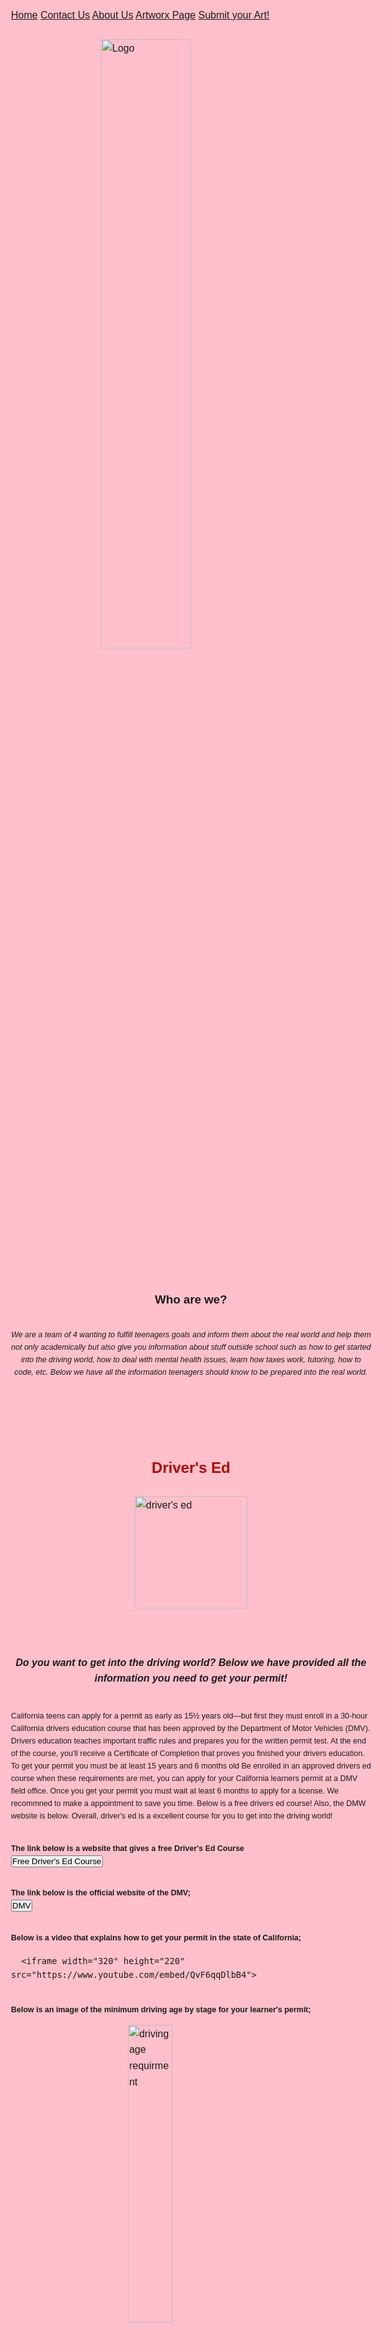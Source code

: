 <html>
<head>
<style>
body {
  background-color: pink;
}
</style>
</head>
<body>
<title>Networx</title>
<meta charset="UTF-8">
<meta name="viewport" content="width=device-width, initial-scale=1">
<style>

 
body {
  font-family: Arial, Helvetica, sans-serif;
  margin: 0;
}


 




.navbar {
  overflow: hidden;
  background-color:black ;
}


.navbar a {
  float: left;
  display: block;
  color: red;
  text-align: center;
  padding: 10px 42.81px;
  text-decoration:  none;
  background-color:black
}


.navbar a.right {
  float: left;
}


.navbar a:hover {
  background-color: yellow;
  color: none;

}


.row {  
  display: -ms-flexbox; 
  display: flex;
  -ms-flex-wrap: wrap; 
  flex-wrap: wrap;
}

.side {
  -ms-flex: 30%; 
  flex: 30%;
  background-color: none;
  padding: 20px;
}



.main {   
  -ms-flex: 70%; 
  flex: 70%;
  background-color: none;
  padding: 20px;
}

body,html{
height:100%;
}
.navbar {
  height:auto;
  flex-shrink:1;
}
#wrapper{
  border:2px solid red;
  min-height:100%;
  padding:2%;
  display:flex;
  flex-direction:column;
 }
 #page{
  border:2px solid blue;
  flex-grow: 5;
}
#footer{
  margin-top:20px;
  position:relative;
  border:2px solid green;
  flex-grow:2;
}


</style>
<body>


<div class="navbar">
  <a href="https://sajjad172.github.io/homepage.networx/">Home</a>
  <a href="https://sajjad172.github.io/contact-us-page/">Contact Us</a>
  <a href="https://sajjad172.github.io/about.us.page/">About Us</a>
  <a href="https://sajjad172.github.io/artworx.page/">Artworx Page</a>
   <a href="https://sajjad172.github.io/sumbit.art/" class="right" class="center">Submit your Art!</a>
  
  </div>
<meta name="viewport" content="width=device-width, initial-scale=1">
<style>
img {
  display: block;
  margin-left: auto;
  margin-right: auto;
}
p {
  font-size: 0.78em; 
}
</style>
<body>


<br>
<img src="https://user-images.githubusercontent.com/78987191/109760700-0396ce80-7ba4-11eb-8d51-894ecd9bbb7a.jpg" alt="Logo" style="width:50%">
<br>
  <div style="text-align:center"><h3> Who are we? </h3>
  <p><em><br>We are a team of 4 wanting to fulfill teenagers goals and inform them about the real world and help them not only academically but also give you information about  stuff outside school such as how to get started into the driving world, how to deal with mental health issues, learn how taxes work, tutoring, how to code, etc. Below we have all the information teenagers should know to be prepared into the real world.</em></p>
  
</div>
<div style="text-align:center">
    <br><br><br><h2 style="color:#ae0700 ;">Driver's Ed</h2>
  </div>
  <br>
 <img src="https://www.superiorwildcats.org/vimages/shared/vnews/stories/5e5878846593a/1_Drivers%20Ed.png" alt="driver's ed" height="180">
 <br>
 <div style="text-align:center">
    <h5><em><br>Do you want to get into the driving world? Below we have provided all the information you need to get your permit! </em></h5>
  </div>
<br>
 <p>California teens can apply for a permit as early as 15½ years old—but first they must enroll in a 30-hour California drivers education course that has been approved by the Department of Motor Vehicles (DMV). Drivers education teaches important traffic rules and prepares you for the written permit test. At the end of the course, you'll receive a Certificate of Completion that proves you finished your drivers education. To get your permit you must be at least 15 years and 6 months old Be enrolled in an approved drivers ed course when these requirements are met, you can apply for your California learners permit at a DMV field office. Once you get your permit you must wait at least 6 months to apply for a license. We recommned to make a appointment to save you time. Below is a free drivers ed course! Also, the DMW website is below. Overall, driver's ed is a excellent course for you to get into the driving world!<p>
   
  <div class="main">
        <p><br><strong>The link below is a website that gives a free Driver's Ed Course</strong> <br>
  <a href="https://coastlineacademy.com"><button>Free Driver's Ed Course</button></a>
  <br>
        <p><br><strong>The link below is the official website of the DMV; </strong><br>
  <a href="https://www.dmv.ca.gov/portal/"><button>DMV</button> </a>
   <p><br><strong>Below is a video that explains how to get your permit in the state of California;</strong></p>
 
      <iframe width="320" height="220" src="https://www.youtube.com/embed/QvF6qqDlbB4">
</iframe>

<p><strong><br> Below is an image of the minimum driving age by stage for your learner's permit; </strong></p>
<img src="https://raw.githubusercontent.com/sajjad172/aboutuspictures/main/us-state-min-driving-age-learner.jpg" alt="driving age requirment" style="width:35%">




<div style="text-align:center">
   <br><br><br><h2 style="color:Yellow;">DMV Requirements for License Application</h2>
 </div>

   <br> <img src="https://cdn.aarp.net/content/dam/aarp/auto/2016/06/1140-distracted-driving-tips-intro.imgcache.rev.web.1140.655.jpg" alt="driving" height="225" min-width="100%"><br>
    <p> After you had your permit for 6 months you now can apply for a license! If you apply for a license before you turn 18 you must; Practice driving for at least six months, complete six hours of drivers training with a licensed instructor, complete 50 hours of driving practice, including 10 hours at night. These hours must be supervised and certified by an adult who is at least 25 years old and has a valid drivers license. Once you are ready to apply for a license you must bring a completed Form DL 44 available at the DMV, signed by your parent or guardian, proof of your date of birth and legal residence, pay application fee, proof of Social security number, proof of California residency, proof of completion of a drivers education course, and provide a thumbprint. After that, You'll also be required to pass a vision exam and written traffic and sign knowledge test. The test will gauge your knowledge of California road signs, driving laws, and miscellaneous rules included in the California Driver Handbook. The test has 46 questions, and you need to answer at least 38 correctly. You will have only 3 attempts to pass the test within a year if not you will need to reapply for your license. Below down is the DMV website where you can make appoinments and learn. There you go all the things you need for your license!</p>
    
        
         <p><br><strong>The link below is the official website of the DMV;</strong><br>
        <a href="https://www.dmv.ca.gov/portal/"><button>DMV</button> </a>
        
    <p><strong><br>Belown is a video that explains how to get your Driver's License in the state of California<br></strong>
      <iframe width="320" height="220" src="https://www.youtube.com/embed/s7VdBkT0NLw">
</iframe>
<br>


    
    <br>
    <div style="text-align:center">
    <br><br><br><h2 style="color:Red;">Mental Health</h2>
   
   <br> <img src="https://musculardystrophynews.com/wp-content/uploads/2018/07/shutterstock_282943754-1400x480@2x.jpg" alt="mental health picture" width="350" ><br>
   <h5><em><strong>One of our goals is help youth to identify what is causing them stress, anxiety, or other mental health barriers, so they can address their mental well-being and get the help they deserve.</strong></em></h5>
   </div>
   <br>
      <p><br><strong>The link below offers tips for Depression </strong><br>
  <a href="https://www.changetochill.org/wp-content/uploads/2015/08/16824_Teen-Depression.pdf"><button>Teen Depression</button> </a>
  <br>
      <p><br><strong>The link below offers tips for Anxiety</strong><br>
  <a href="https://www.changetochill.org/wp-content/uploads/2014/07/16178_Teen_Anxiety.pdf"><button>Teen Anxiety</button> </a>
  <br>
      <p><br><strong>The link below offers tips for Bipolar Disorder </strong><br>

  <a href="https://www.changetochill.org/wp-content/uploads/2015/08/16825_Teen-Bipolar_Community-Wellness.pdf"><button>Teen Bipolar Disorder</button> </a>
  <br>
    <p><br><strong>The link below offers tips for stress</strong> <br>
  <a href="https://www.changetochill.org/wp-content/uploads/2015/08/16825_Teen-Bipolar_Community-Wellness.pdf"><button>Stress</button> </a>
  <br>
  <br>
  <p><strong>For more resources and information click the link below; </strong><br>
    <a href="https://www.changetochill.org/resources/"><button>Mental Health Resources</button> </a></p>
  
  
    
<div style="text-align:center">
    <br><br><br><h2 style="color:FFFECB ;">Tutoring</h2>
   </div>
 <br><img src="https://www.academyofmine.com/wp-content/uploads/2019/05/bookateacher_online_tutoring.jpg" alt="picture of laptob that says 'tutoring' " height="200">
  <div style="text-align:center">
 <p><em><strong><br>Tutoring can offer a lot during this time when most teenagers are struggling to do work and concentrate due to mental health and other issues so we have provided resources to help below! </strong></em> </p>
 </div>
<p> <br>Tutoring can have lots of benefits to students such as that tutoring offers more individualized, systematic, structured learning experience. It also provides greater congruence between teacher and learner, closer role model. It improves academic performance and personal growth, and also improves attitude toward subject area. This generates stronger effects than other individualized teaching strategies. It motivates self-paced and self-directed learning, and provides intensive practice for students who need it. Overall, tutroing can help and improve self-esteem.</p>
  <p><br><strong>The link below offers free tutoring and also you can be a tutor if you would like click on the link below to learn more! </strong><br>
    <a href="https://www.teenstutorteens.com/"><button>Teens Tutor Teens</button> </a></p>
    <p><br><strong>This link below is also a tutroing website you can find lots of information and tutors on it click below to learn more! </strong><br>
    <a href="https://www.tutor.com"><button>Tutoring</button> </a></p>
        <p><br><strong>Click on the link below to get online tutoring for your help! </strong><br>
    <a href="https://www.k12.com/tuition-based-school-programs/online-live-tutoring.html"><button>Online Tutoring</button> </a></p>
    <div style="text-align:center">
    <br><br><br><h2 style="color:Aqua ;">Coding</h2>
    <br><img src="https://i.insider.com/60144316a7c0c4001991dde6?width=600&format=jpeg&auto=webp" alt="coding picture" height="260">
   </div>
     <div style="text-align:center">
 <p><em><strong><br>Have you ever though of how the internet works or is interested in coding? We have provided all the things you need to know to get into the coding world! </strong></em></p>
</div>
<h5><strong><br>What is coding?</strong></h5>
<p> Coding, sometimes called computer programming, is how we communicate with computers. Code tells a computer what actions to take, and writing code is like creating a set of instructions. By learning to write code, you can tell computers what to do or how to behave in a much faster way. You can use this skill to make websites and apps, process data, and do lots of other cool things.</p>
<h5><strong><br>Why should you code?</strong></h5>
<p>We all have hopes, dreams, and plans for the future. Whether you’re looking for a new opportunity, want to optimize your current job, or are simply searching for a new hobby, coding can help you get closer to your goals. And remember, anyone can learn how to code!</p>
<h5><strong><br>Make cool stuff</strong></h5>
<p>Ever wanted to make an app or a website? Code does that. It can also help you automate a spreadsheet or create new tools for your community. Learning to code makes it possible to imagine the things you want to make and actually build them. You also have loads of fun!</p>
<br>
    <p><strong><br> The link below teaches how to write a Program: Coding, Testing & Debugging!</strong> <br>
    <a href="https://study.com/academy/lesson/how-to-write-a-program-coding-testing-debugging.html"><button>Learn Code</button> </a></p>
      <p><strong><br>This video teaches the basics of programming;</strong><br>
      <iframe width="320" height="220" src="https://www.youtube.com/embed/bJzb-RuUcMU">
</iframe>
<p><strong><br>If you want a more detailed and a 2 hour long full course about an introduction to Programming and Computer Science watch the video below!</strong><br>
      <iframe width="320" height="220" src="https://www.youtube.com/embed/zOjov-2OZ0E">
</iframe>
<p><strong><br> If you want to start coding for free click on the link below! </strong> <br>
    <a href="https://www.freecodecamp.org/"><button>Start coding for free!</button> </a></p>
    <div style="text-align:center">
    <br><br><br><h2 style="color:Violet ;">Taxes</h2>
   <br> <img src="https://d1dh93s7n44ml6.cloudfront.net/blog/wp-content/uploads/2017/05/03095853/analyze-your-taxes.jpg" alt="taxes picture" height="260">
   </div>
     <div style="text-align:center">
 <p><em><strong><br>Do you want learn how taxes work? It may seem complicated so we have provided infromation to help! </strong></em></p>
</div>
<h5><strong><br>What are taxes?</strong></h5>
<p> Taxes are money collected by the government for the purpose of funding government operations. Before the income tax, the US government mostly funded its operations with import taxes known as tariffs.
These days, Americans pay many types of taxes. They include income taxes, property taxes, sales taxes, sin or excise taxes, capital gains taxes, and estate taxes. People disagree about how high taxes should be. Some say that when taxes are too high the economy can’t grow. Others argue that robust taxation helps distribute income and provide for the common good.
One of the aspects of taxation that’s hard for some people to accept is that pretty much everyone pays for something they don’t use, and a lot of us pay for things that we don’t like. For example, your taxes may help fund public schools that your kids don’t go to or policies you don’t agree with. That – and the bite taxes take out of our budgets – is part of why raising taxes can be a tough sell politically.
Unless you don’t work or you work under the table, you prepay part of your tax bill throughout the year through payroll taxes. Payroll taxes deduct tax money from your paycheck and from your employer’s coffers to help pre-pay your income taxes and to pay your Social Security and Medicare taxes.
Your pre-tax earnings get reduced by approximately 30% before they hit your bank account, which is why post-tax earnings are always lower than the salary you negotiated with your boss when you decided to take the job. That is why it’s important to know the difference between pre-tax and post-tax dollars. </p>
<h5><strong><br>Direct Taxes</strong></h5>
<p>The definition of a direct tax is a tax that is paid straight from the individual or business to the government body that imposes the tax. Examples of direct taxes include individual income taxes (paid to the federal and state governments), corporate taxes (paid on an organization’s profits), and property taxes (paid on the value of real estate).Direct taxes are based on a percentage of the value of what is being taxed, and they are set by state and federal law.</p>
<h5><strong><br>Indirect Taxes</strong></h5>
<p>Indirect taxes are typically added on transactions for goods and services like imports, gas, alcohol and tobacco. They include sales taxes, value-added taxes, sin or excise taxes, and tariffs. These taxes are considered indirect because they do not flow straight from the payer to the government. For example, when you pay a sales tax you don’t actually pay that money to the government. The merchant who sells your goods pays the sales tax to the government. Unlike direct taxes, indirect taxes are imposed at the same rate for each transaction, without taking into account the wealth of the person. Critics say this is unfair because it taxes the income of a poorer person more than a wealthier one.</p>
<h5><strong><br>Tax Expenditures</strong></h5>
<p> Tax expenditures are defined by the law as “revenue losses” from special tax code provisions that can help taxpayers lower taxes. Examples of these include tax deductions and tax credits. The government can choose to forgo tax revenue to provide financial assistance to different groups of taxpayers, and promote activities that could benefit the economy or a community, like buying a home or donating to charity.A tax deduction reduces your taxable income. As a result you pay lower taxes. The higher your tax bracket (the percentage of the income that you owe in taxes) the more valuable a tax deduction is. As an example, a $500 tax deduction is worth much more to someone in the 35% tax bracket than someone in the 15% tax bracket because 35% of $500 ($175) is more than 15% of $500 ($75).
</p><br>
 <p><strong>This link below is a free Federal Income Tax Calculator;
 <br></strong>
    <a href="https://smartasset.com/taxes/income-taxes"><button>Federal Income Tax Calculator
</button> </a></p>
<p><strong><br>This link below is a free Investment Calculator;
 <br></strong>
    <a href="https://smartasset.com/investing/investment-calculator"><button>Investment Calculator
</button> </a></p><br>
<h5><strong> Bottom Line:</strong></h5>
<p>You can’t avoid paying taxes. But understanding how taxes work can empower you to make smart choices about managing your finances and getting the highest net income. A good tax plan can set up your personal finances strategically to take advantage of different tax breaks and tax credits. And this could help reduce how much you owe in taxes.</p>
<p><strong><br>Below is a video to teach you about taxes and the history of it! </strong>
      <br><iframe width="320" height="220" src="https://www.youtube.com/embed/7Qtr_vA3Prw">
</iframe>
 <div style="text-align:center">
   <br><br><br> <h2 style="color:#98FB98 ;">Art</h2>
    <br><img src="https://i.redd.it/zftj0r44c3321.png" alt="art picture" height="260">
   </div>
     <div style="text-align:center">
 <p><em><strong><br>Do you like to draw? If you would like to check our art page <a href="https://sajjad172.github.io/artworx.page/">Click here</a> If you would like to sumbit your art <a href="https://sajjad172.github.io/sumbit.art/">Click here</a> </strong></em></p></div>
 <p><br> Art can be a great hobbie in your free time! You can let your creativity out and the finished piece of art would look great! A great thing about art is you can draw whatever you want and edit to make it look good</p>
 <p><strong><br>Below is a video that provides tips for new people in the art world! </strong><br>
      <iframe width="320" height="220" src="https://www.youtube.com/embed/On0CzV9_wwM">
</iframe>
<br><br>
<p><strong>Below is a video that teaches you how to sketch! </strong><br>
      <iframe width="320" height="220" src="https://www.youtube.com/embed/qqva-bcEnHA">
</iframe>
<br><br>
<p><strong>Below is a video that teaches you the baics of drawing! </strong><br>
      <iframe width="320" height="220" src="https://www.youtube.com/embed/ewMksAbgdBI">
</iframe>
 <p><strong><br>If you would like to use a free editing tool click below
 <br></strong>
    <a href="https://pixlr.com/e/"><button>Free editing tool
</button> </a></p><br>
<br>
<br>
<div style="text-align:center">
<p><strong><em>If you need assistance please   </em> <a href="https://sajjad172.github.io/contact-us-page/">Contact Us here</a></strong></p></div>
<div class="footer">
  
</div>



<meta charset="utf-8">
    <meta http-equiv="X-UA-Compatible" content="IE=edge">
    <meta name="viewport" content="width=device-width, initial-scale=1">
    <meta name="keywords" content="footer, address, phone, icons" />
<title>Networx bottom footer</title>


    <link rel="stylesheet" href="style.css">
    
    <link rel="stylesheet" href="https://cdnjs.cloudflare.com/ajax/libs/font-awesome/4.7.0/css/font-awesome.min.css">
    
<link href="http://fonts.googleapis.com/css?family=Cookie" rel="stylesheet" type="text/css">
    


    <body>
        

        

        <footer class="footer-distributed">

            <div class="footer-left">
          <img src="https://user-images.githubusercontent.com/78987191/109760700-0396ce80-7ba4-11eb-8d51-894ecd9bbb7a.jpg" alt="logo image">
                <h3><span>Networx</span></h3>

                <p class="footer-links">
                    <a href="https://sajjad172.github.io/homepage.networx/">Home</a>
                    |
                    <a href="https://sajjad172.github.io/contact-us-page/">Contact Us</a>
                    |
                    <a href="https://sajjad172.github.io/about.us.page/">About Us</a>
                    |
                    <a href="https://sajjad172.github.io/artworx.page/">Our Art</a>
                    |
                    <a href="https://sajjad172.github.io/contact-us-page/">Sumbit Art</a>
                </p>

                <p class="footer-company-name">© 2021 Networx </p>
            </div>

            <div class="footer-center">
            <div>
                    <i class="fa fa-map-marker"></i>
                      <span><p>4000 Edison Ave, Sacramento, CA 95821</p>
        
                <div>
                    <i class="fa fa-envelope"></i>
                    <p><a href="mailto:halla7111@student.sanjuan.edu">halla7111@student.sanjuan.edu</a></p>
                </div>
            <div class="footer-right">
                <p class="footer-company-about">
                    <span>About the Networx Team</span>
                    We are a team of 4 wanting to fulfill teenagers goals and inform them about the real world and help them not only academically but also give you information about  stuff outside school such as how to get started into the driving world, how to deal with mental health issues, learn how taxes work, tutoring, how to code, etc.</p>
                <div class="footer-icons">
                    
                    <a href="mailto:halla7111@student.sanjuan.edu"><i class="fa fa-envelope"></i></a>
                    <a href="https://www.instagram.com/annabananamal/"><i class="fa fa-instagram"></i></a>
                    <a href="https://www.youtube.com/channel/UCeO7dvLbsctB_AIZPxkE5tQ"><i class="fa fa-youtube"></i></a>
                </div>
            </div>
<style>
@import url('http://fonts.googleapis.com/css?family=Open+Sans:400,700');

*{
    padding:0;
    margin:0;
}

html{
    background-color: pink;
}

body{
    font:16px/1.6 Arial,  sans-serif;
}

header{
    text-align: center;
    padding-top: 100px;
    margin-bottom:190px;
}

header h1{
    font: normal 32px/1.5 'Open Sans', sans-serif;
    color: #3F71AE;
    padding-bottom: 16px;
}

header h2{
    color: #F05283;
}

header span{
    color: #3F71EA;
}



footer{
    position: center;
    bottom: 0;
}

@media (max-height:800px){
    footer { position: static; }
    header { padding-top:40px; }
}


.footer-distributed{
    background-color: #2c292f;
    box-sizing: border-box;
    width: 100%;
    text-align: left;
    font: bold 16px sans-serif;
    padding: 50px 50px 60px 50px;
    margin-top: 80px;
}

.footer-distributed .footer-left,
.footer-distributed .footer-center,
.footer-distributed .footer-right{
    display: inline-block;
    vertical-align: top;
}



.footer-distributed .footer-left{
    width: 30%;
}

.footer-distributed h3{
    color:  #ffffff;
    font: normal 36px 'Cookie', cursive;
    margin: 0;
}


.footer-distributed .footer-left img{
    width: 30%;
}

.footer-distributed h3 span{
    color:  #e0ac1c;
}


.footer-distributed .footer-links{
    color:  #ffffff;
    margin: 20px 0 12px;
}

.footer-distributed .footer-links a{
    display:inline-block;
    line-height: 1.8;
    text-decoration: none;
    color:  inherit;
}

.footer-distributed .footer-company-name{
    color:  #8f9296;
    font-size: 14px;
    font-weight: normal;
    margin: 0;
}



.footer-distributed .footer-center{
    width: 35%;
}


.footer-distributed .footer-center i{
    background-color:  #33383b;
    color: #ffffff;
    font-size: 25px;
    width: 38px;
    height: 38px;
    border-radius: 50%;
    text-align: center;
    line-height: 42px;
    margin: 10px 15px;
    vertical-align: middle;
}

.footer-distributed .footer-center i.fa-envelope{
    font-size: 17px;
    line-height: 38px;
}

.footer-distributed .footer-center p{
    display: inline-block;
    color: #ffffff;
    vertical-align: middle;
    margin:0;
}

.footer-distributed .footer-center p span{
    display:block;
    font-weight: normal;
    font-size:14px;
    line-height:2;
}

.footer-distributed .footer-center p a{
    color:  #e0ac1c;
    text-decoration: none;;
}




.footer-distributed .footer-right{
    width: 30%;
}

.footer-distributed .footer-company-about{
    line-height: 20px;
    color:  #92999f;
    font-size: 13px;
    font-weight: normal;
    margin: 0;
}

.footer-distributed .footer-company-about span{
    display: block;
    color:  #ffffff;
    font-size: 18px;
    font-weight: bold;
    margin-bottom: 20px;
}

.footer-distributed .footer-icons{
    margin-top: 25px;
}

.footer-distributed .footer-icons a{
    display: inline-block;
    width: 30px;
    height: 30px;
    cursor: pointer;
    background-color:  #33383b;
    border-radius: 2px;

    font-size: 22px;
    color: #ffffff;
    text-align: center;
    line-height: 35px;

    margin-right: 3px;
    margin-bottom: 5px;
}



@media (max-width: 880px) {

    .footer-distributed .footer-left,
    .footer-distributed .footer-center,
    .footer-distributed .footer-right{
        display: block;
        width: 100%;
        margin-bottom: 40px;
        text-align: center;
    }

    .footer-distributed .footer-center i{
        margin-left: 0;
    }

}
</style>


